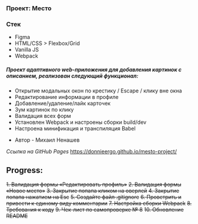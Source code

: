 ### Проект: Место

### Стек

* Figma
* HTML/CSS > Flexbox/Grid
* Vanilla JS
* Webpack

##### Проект адаптивного web-приложения для добавления картинок с описанием, реализован следующий функционал:
- Открытие модальных окон по крестику / Escape / клику вне окна
- Редактирование информации в профиле
- Добавление/удаление/лайк карточек
- Зум картинок по клику
- Валидация всех форм
- Установлен Webpack и настроены сборки build/dev
- Настроена минификация и транспиляция Babel

* Автор - Михаил Ненашев

*Ссылка на GitHub Pages*
https://donnieergo.github.io/mesto-project/



## Progress:
~~1. Валидация формы «Редактировать профиль»~~
~~2. Валидация формы «Новое место»~~
~~3. Закрытие попапа кликом на оверлей~~
~~4. Закрытие попапа нажатием на Esc~~
~~5. Создайте файл .gitignore~~
~~6. Проветрить и привести к единому виду комментарии~~
~~7. Настройка сборки Webpack~~
~~8. Требования к коду~~
~~9. Чек-лист по самопроверке № 8~~
~~10. Обновление README~~